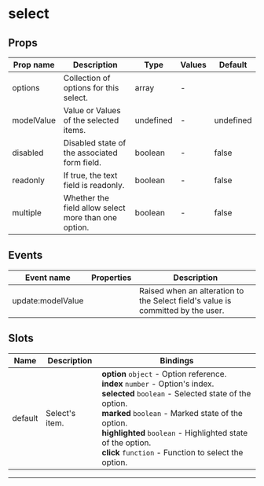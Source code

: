 # select

## Props

| Prop name  | Description                                          | Type      | Values | Default   |
| ---------- | ---------------------------------------------------- | --------- | ------ | --------- |
| options    | Collection of options for this select.               | array     | -      |           |
| modelValue | Value or Values of the selected items.               | undefined | -      | undefined |
| disabled   | Disabled state of the associated form field.         | boolean   | -      | false     |
| readonly   | If true, the text field is readonly.                 | boolean   | -      | false     |
| multiple   | Whether the field allow select more than one option. | boolean   | -      | false     |

## Events

| Event name        | Properties | Description                                                                     |
| ----------------- | ---------- | ------------------------------------------------------------------------------- |
| update:modelValue |            | Raised when an alteration to the Select field's value is committed by the user. |

## Slots

| Name    | Description    | Bindings                                                                                                                                                                                                                                                                                                                 |
| ------- | -------------- | ------------------------------------------------------------------------------------------------------------------------------------------------------------------------------------------------------------------------------------------------------------------------------------------------------------------------ |
| default | Select's item. | **option** `object` - Option reference.<br>**index** `number` - Option's index.<br>**selected** `boolean` - Selected state of the option.<br>**marked** `boolean` - Marked state of the option.<br>**highlighted** `boolean` - Highlighted state of the option.<br>**click** `function` - Function to select the option. |

---
